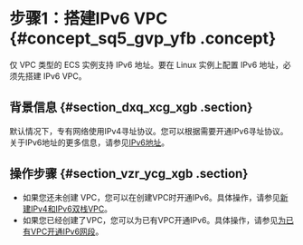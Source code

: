# 步骤1：搭建IPv6 VPC {#concept_sq5_gvp_yfb .concept}

仅 VPC 类型的 ECS 实例支持 IPv6 地址。要在 Linux 实例上配置 IPv6 地址，必须先搭建 IPv6 VPC。

## 背景信息 {#section_dxq_xcg_xgb .section}

默认情况下，专有网络使用IPv4寻址协议。您可以根据需要开通IPv6寻址协议。关于IPv6地址的更多信息，请参见[IPv6地址](cn.zh-CN/网络/实例IP地址介绍/IPv6地址.md#)。

## 操作步骤 {#section_vzr_ycg_xgb .section}

-   如果您还未创建 VPC，您可以在创建VPC时开通IPv6。具体操作，请参见[新建IPv4和IPv6双栈VPC](../../../../cn.zh-CN/用户指南/VPC开启IPv6/新建IPv4和IPv6双栈VPC.md#)。
-   如果您已经创建了VPC，您可以为已有VPC开通IPv6。具体操作，请参见[为已有VPC开通IPv6网段](../../../../cn.zh-CN/用户指南/VPC开启IPv6/为已有VPC开通IPv6网段.md#)。

